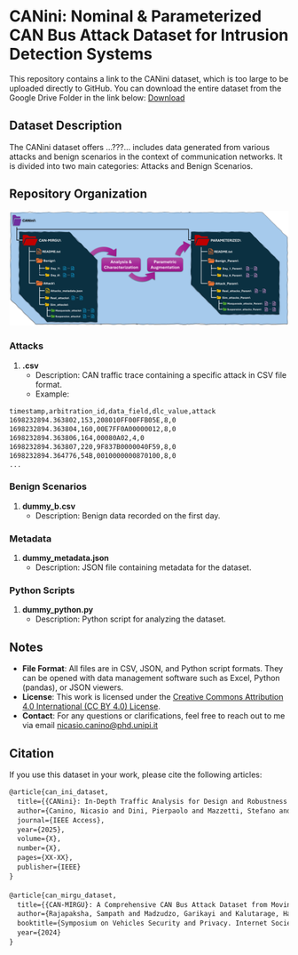 # CANini: Nominal & Parameterized CAN Bus Attack Dataset for Intrusion Detection Systems

This repository contains a link to the CANini dataset, which is too large to be uploaded directly to GitHub. You can download the entire dataset from the Google Drive Folder in the link below:
[Download](https://drive.google.com/drive/folders/1PRpj1szJDsWvfP7upyny1vBQDeYZDn8f?usp=drive_link)

## Dataset Description

The CANini dataset offers ...???... includes data generated from various attacks and benign scenarios in the context of communication networks. It is divided into two main categories: Attacks and Benign Scenarios.

## Repository Organization

![Structure of the final repository of the provided dataset](images/dataset_augmentation_v3.png)

### Attacks

1. **<name of attack>.csv**
   - Description: CAN traffic trace containing a specific attack in CSV file format.
   - Example:
```csv
timestamp,arbitration_id,data_field,dlc_value,attack
1698232894.363802,153,208010FF00FFB05E,8,0
1698232894.363804,160,00E7FF0A00000012,8,0
1698232894.363806,164,00080A02,4,0
1698232894.363807,220,9F837B0000040F59,8,0
1698232894.364776,54B,0010000000870100,8,0
...
```

### Benign Scenarios

1. **dummy_b.csv**
   - Description: Benign data recorded on the first day.

### Metadata

1. **dummy_metadata.json**
   - Description: JSON file containing metadata for the dataset.

### Python Scripts

1. **dummy_python.py**
   - Description: Python script for analyzing the dataset.

## Notes

- **File Format**: All files are in CSV, JSON, and Python script formats. They can be opened with data management software such as Excel, Python (pandas), or JSON viewers.
- **License**: This work is licensed under the [Creative Commons Attribution 4.0 International (CC BY 4.0) License](https://creativecommons.org/licenses/by/4.0/).
- **Contact**: For any questions or clarifications, feel free to reach out to me via email [nicasio.canino@phd.unipi.it](mailto:nicasio.canino@phd.unipi.it)

## Citation

If you use this dataset in your work, please cite the following articles:

```latex
@article{can_ini_dataset,
  title={{CANini}: In-Depth Traffic Analysis for Design and Robustness Testing of DTree-based IDS in Automotive Networking Systems},
  author={Canino, Nicasio and Dini, Pierpaolo and Mazzetti, Stefano and Rossi, Daniele and Saponara, Sergio},
  journal={IEEE Access},
  year={2025},
  volume={X},
  number={X},
  pages={XX-XX},
  publisher={IEEE}
}

@article{can_mirgu_dataset,
  title={{CAN-MIRGU}: A Comprehensive CAN Bus Attack Dataset from Moving Vehicles for Intrusion Detection System Evaluation},
  author={Rajapaksha, Sampath and Madzudzo, Garikayi and Kalutarage, Harsha and Petrovski, Andrei and Al-Kadri, M Omar},
  booktitle={Symposium on Vehicles Security and Privacy. Internet Society},
  year={2024}
}
